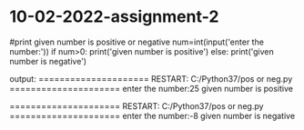 # 10-02-2022-assignment-2
#print given number is positive or negative
num=int(input('enter the number:'))
if num>0:
   print('given number is positive')
else:
   print('given number is negative')
        
        
 output:
 ===================== RESTART: C:/Python37/pos or neg.py =====================
enter the number:25
given number is positive
>>> 
>>> 
===================== RESTART: C:/Python37/pos or neg.py =====================
enter the number:-8
given number is negative
>>> 
